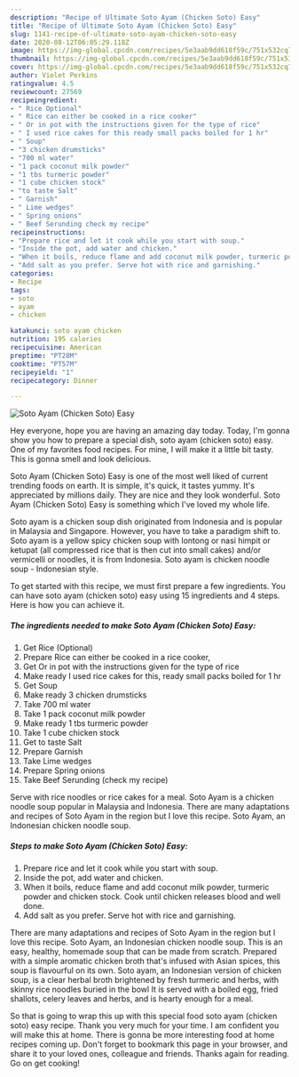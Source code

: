 ```yaml
---
description: "Recipe of Ultimate Soto Ayam (Chicken Soto) Easy"
title: "Recipe of Ultimate Soto Ayam (Chicken Soto) Easy"
slug: 1141-recipe-of-ultimate-soto-ayam-chicken-soto-easy
date: 2020-08-12T06:05:29.118Z
image: https://img-global.cpcdn.com/recipes/5e3aab9dd618f59c/751x532cq70/soto-ayam-chicken-soto-easy-recipe-main-photo.jpg
thumbnail: https://img-global.cpcdn.com/recipes/5e3aab9dd618f59c/751x532cq70/soto-ayam-chicken-soto-easy-recipe-main-photo.jpg
cover: https://img-global.cpcdn.com/recipes/5e3aab9dd618f59c/751x532cq70/soto-ayam-chicken-soto-easy-recipe-main-photo.jpg
author: Violet Perkins
ratingvalue: 4.5
reviewcount: 27569
recipeingredient:
- " Rice Optional"
- " Rice can either be cooked in a rice cooker"
- " Or in pot with the instructions given for the type of rice"
- " I used rice cakes for this ready small packs boiled for 1 hr"
- " Soup"
- "3 chicken drumsticks"
- "700 ml water"
- "1 pack coconut milk powder"
- "1 tbs turmeric powder"
- "1 cube chicken stock"
- "to taste Salt"
- " Garnish"
- " Lime wedges"
- " Spring onions"
- " Beef Serunding check my recipe"
recipeinstructions:
- "Prepare rice and let it cook while you start with soup."
- "Inside the pot, add water and chicken."
- "When it boils, reduce flame and add coconut milk powder, turmeric powder and chicken stock. Cook until chicken releases blood and well done."
- "Add salt as you prefer. Serve hot with rice and garnishing."
categories:
- Recipe
tags:
- soto
- ayam
- chicken

katakunci: soto ayam chicken 
nutrition: 195 calories
recipecuisine: American
preptime: "PT28M"
cooktime: "PT57M"
recipeyield: "1"
recipecategory: Dinner

---
```



![Soto Ayam (Chicken Soto) Easy](https://img-global.cpcdn.com/recipes/5e3aab9dd618f59c/751x532cq70/soto-ayam-chicken-soto-easy-recipe-main-photo.jpg)

Hey everyone, hope you are having an amazing day today. Today, I'm gonna show you how to prepare a special dish, soto ayam (chicken soto) easy. One of my favorites food recipes. For mine, I will make it a little bit tasty. This is gonna smell and look delicious.

Soto Ayam (Chicken Soto) Easy is one of the most well liked of current trending foods on earth. It is simple, it's quick, it tastes yummy. It's appreciated by millions daily. They are nice and they look wonderful. Soto Ayam (Chicken Soto) Easy is something which I've loved my whole life.

Soto ayam is a chicken soup dish originated from Indonesia and is popular in Malaysia and Singapore. However, you have to take a paradigm shift to. Soto ayam is a yellow spicy chicken soup with lontong or nasi himpit or ketupat (all compressed rice that is then cut into small cakes) and/or vermicelli or noodles, it is from Indonesia. Soto ayam is chicken noodle soup - Indonesian style.


To get started with this recipe, we must first prepare a few ingredients. You can have soto ayam (chicken soto) easy using 15 ingredients and 4 steps. Here is how you can achieve it.

<!--inarticleads1-->

##### The ingredients needed to make Soto Ayam (Chicken Soto) Easy:

1. Get  Rice (Optional)
1. Prepare  Rice can either be cooked in a rice cooker,
1. Get  Or in pot with the instructions given for the type of rice
1. Make ready  I used rice cakes for this, ready small packs boiled for 1 hr
1. Get  Soup
1. Make ready 3 chicken drumsticks
1. Take 700 ml water
1. Take 1 pack coconut milk powder
1. Make ready 1 tbs turmeric powder
1. Take 1 cube chicken stock
1. Get to taste Salt
1. Prepare  Garnish
1. Take  Lime wedges
1. Prepare  Spring onions
1. Take  Beef Serunding (check my recipe)


Serve with rice noodles or rice cakes for a meal. Soto Ayam is a chicken noodle soup popular in Malaysia and Indonesia. There are many adaptations and recipes of Soto Ayam in the region but I love this recipe. Soto Ayam, an Indonesian chicken noodle soup. 

<!--inarticleads2-->

##### Steps to make Soto Ayam (Chicken Soto) Easy:

1. Prepare rice and let it cook while you start with soup.
1. Inside the pot, add water and chicken.
1. When it boils, reduce flame and add coconut milk powder, turmeric powder and chicken stock. Cook until chicken releases blood and well done.
1. Add salt as you prefer. Serve hot with rice and garnishing.


There are many adaptations and recipes of Soto Ayam in the region but I love this recipe. Soto Ayam, an Indonesian chicken noodle soup. This is an easy, healthy, homemade soup that can be made from scratch. Prepared with a simple aromatic chicken broth that&#39;s infused with Asian spices, this soup is flavourful on its own. Soto ayam, an Indonesian version of chicken soup, is a clear herbal broth brightened by fresh turmeric and herbs, with skinny rice noodles buried in the bowl It is served with a boiled egg, fried shallots, celery leaves and herbs, and is hearty enough for a meal. 

So that is going to wrap this up with this special food soto ayam (chicken soto) easy recipe. Thank you very much for your time. I am confident you will make this at home. There is gonna be more interesting food at home recipes coming up. Don't forget to bookmark this page in your browser, and share it to your loved ones, colleague and friends. Thanks again for reading. Go on get cooking!
